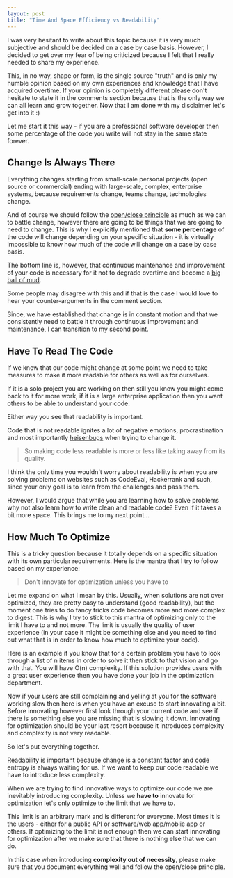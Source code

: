 ```yaml
---
layout: post
title: "Time And Space Efficiency vs Readability"
---
```


I was very hesitant to write about this topic because it is very much subjective and should be decided on a case by case basis. However, I decided to get over my fear of being criticized because I felt that I really needed to share my experience.

This, in no way, shape or form, is the single source "truth" and is only my humble opinion based on my own experiences and knowledge that I have acquired overtime. If your opinion is completely different please don't hesitate to state it in the comments section because that is the only way we can all learn and grow together. Now that I am done with my disclaimer let's get into it :)

Let me start it this way - if you are a professional software developer then some percentage of the code you write will not stay in the same state forever.

## Change Is Always There

Everything changes starting from small-scale personal projects (open source or commercial) ending with large-scale, complex, enterprise systems, because requirements change, teams change, technologies change.

And of course we should follow the [open/close principle](https://en.wikipedia.org/wiki/Open/closed_principle) as much as we can to battle change, however there are going to be things that we are going to need to change. This is why I explicitly mentioned that **some percentage** of the code will change depending on your specific situation - it is virtually impossible to know how much of the code will change on a case by case basis. 

The bottom line is, however, that continuous maintenance and improvement of your code is necessary for it not to degrade overtime and become a [big ball of mud](https://en.wikipedia.org/wiki/Big_ball_of_mud).

Some people may disagree with this and if that is the case I would love to hear your counter-arguments in the comment section.

Since, we have established that change is in constant motion and that we consistently need to battle it through continuous improvement and maintenance, I can transition to my second point.

## Have To Read The Code

If we know that our code might change at some point we need to take measures to make it more readable for others as well as for ourselves. 

If it is a solo project you are working on then still you know you might come back to it for more work, if it is a large enterprise application then you want others to be able to understand your code. 

Either way you see that readability is important.

Code that is not readable ignites a lot of negative emotions, procrastination and most importantly [heisenbugs](https://en.wikipedia.org/wiki/Heisenbug) when trying to change it.

> So making code less readable is more or less like taking away from its quality.

I think the only time you wouldn't worry about readability is when you are solving problems on websites such as CodeEval, Hackerrank and such, since your only goal is to learn from the challenges and pass them. 

However, I would argue that while you are learning how to solve problems why not also learn how to write clean and readable code? Even if it takes a bit more space. This brings me to my next point...

## How Much To Optimize

This is a tricky question because it totally depends on a specific situation with its own particular requirements. Here is the mantra that I try to follow based on my experience:

> Don't innovate for optimization unless you have to

Let me expand on what I mean by this. Usually, when solutions are not over optimized, they are pretty easy to understand (good readability), but the moment one tries to do fancy tricks code becomes more and more complex to digest. This is why I try to stick to this mantra of optimizing only to the limit I have to and not more. The limit is usually the quality of user experience (in your case it might be something else and you need to find out what that is in order to know how much to optimize your code).

Here is an example if you know that for a certain problem you have to look through a list of n items in order to solve it then stick to that vision and go with that. You will have O(n) complexity. If this solution provides users with a great user experience then you have done your job in the optimization department.

Now if your users are still complaining and yelling at you for the software working slow then here is when you have an excuse to start innovating a bit. Before innovating however first look through your current code and see if there is something else you are missing that is slowing it down. Innovating for optimization should be your last resort because it introduces complexity and complexity is not very readable.

So let's put everything together.

Readability is important because change is a constant factor and code entropy is always waiting for us. If we want to keep our code readable we have to introduce less complexity. 

When we are trying to find innovative ways to optimize our code we are inevitably introducing complexity. Unless we **have to** innovate for optimization let's only optimize to the limit that we have to. 

This limit is an arbitrary mark and is different for everyone. Most times it is the users - either for a public API or software/web app/moblie app or others. If optimizing to the limit is not enough then we can start innovating for optimization after we make sure that there is nothing else that we can do.

In this case when introducing **complexity out of necessity**, please make sure that you document everything well and follow the open/close principle.
